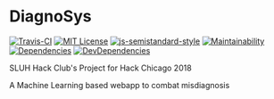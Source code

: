 # DiagnoSys

[![Travis-CI](https://travis-ci.com/sluh-hackclub/diagnosys.svg?branch=master)](https://travis-ci.com/sluh-hackclub/diagnosys)
[![MIT License](https://img.shields.io/badge/license-MIT-teal.svg)](https://github.com/sluh-hackclub/diagnosys/blob/master/LICENSE)
[![js-semistandard-style](https://img.shields.io/badge/code%20style-semistandard-orange.svg)](https://github.com/Flet/semistandard)
[![Maintainability](https://api.codeclimate.com/v1/badges/ba9126c664d00127f444/maintainability)](https://codeclimate.com/github/sluh-hackclub/diagnosys/maintainability)
[![Dependencies](https://david-dm.org/sluh-hackclub/diagnosys.svg)](https://david-dm.org/sluh-hackclub/diagnosys)
[![DevDependencies](https://david-dm.org/sluh-hackclub/diagnosys/dev-status.svg)](https://david-dm.org/sluh-hackclub/diagnosys?type=dev)

SLUH Hack Club's Project for Hack Chicago 2018

A Machine Learning based webapp to combat misdiagnosis
